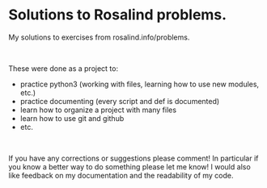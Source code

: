 

Solutions to Rosalind problems.
=====================

My solutions to exercises from rosalind.info/problems.

&nbsp;


These were done as a project to:
* practice python3 (working with files, learning how to use new modules, etc.)
* practice documenting (every script and def is documented)
* learn how to organize a project with many files
* learn how to use git and github
* etc.

&nbsp;


If you have any corrections or suggestions please comment! In particular if you know a better way to do something please let me know!  I would also like feedback on my documentation and the readability of my code.
